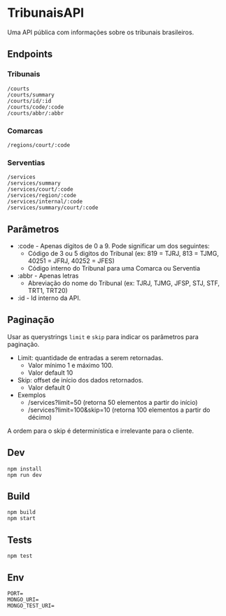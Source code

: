 # TribunaisAPI

Uma API pública com informações sobre os tribunais brasileiros.


## Endpoints

### Tribunais
```
/courts
/courts/summary
/courts/id/:id
/courts/code/:code
/courts/abbr/:abbr
```

### Comarcas
```
/regions/court/:code
```

### Serventias
```
/services
/services/summary
/services/court/:code
/services/region/:code
/services/internal/:code
/services/summary/court/:code
```

## Parâmetros
- :code - Apenas dígitos de 0 a 9. Pode significar um dos seguintes:
  - Código de 3 ou 5 digitos do Tribunal (ex: 819 = TJRJ, 813 = TJMG, 40251 = JFRJ, 40252 = JFES)
  - Código interno do Tribunal para uma Comarca ou Serventia
- :abbr - Apenas letras
  - Abreviação do nome do Tribunal (ex: TJRJ, TJMG, JFSP, STJ, STF, TRT1, TRT20)
- :id - Id interno da API.

## Paginação
Usar as querystrings `limit` e `skip` para indicar os parâmetros para paginação.
- Limit: quantidade de entradas a serem retornadas.
  - Valor mínimo 1 e máximo 100.
  - Valor default 10
- Skip: offset de início dos dados retornados.
  - Valor default 0
- Exemplos
  - /services?limit=50 (retorna 50 elementos a partir do início)
  - /services?limit=100&skip=10 (retorna 100 elementos a partir do décimo)

A ordem para o skip é determinística e irrelevante para o cliente.


## Dev

```
npm install
npm run dev
```

## Build
```
npm build
npm start
```

## Tests
```
npm test
```

## Env

```
PORT=
MONGO_URI=
MONGO_TEST_URI=
```
